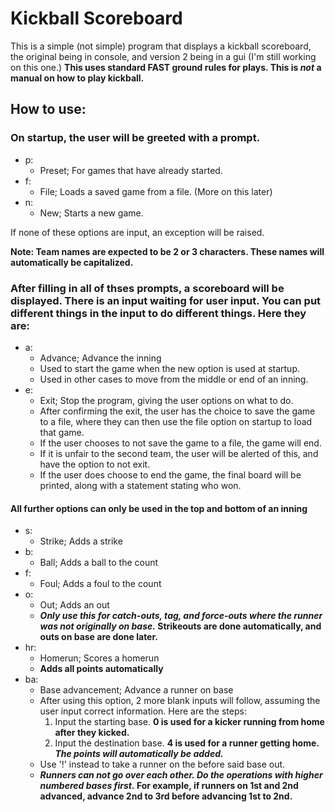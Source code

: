 # Kickball Scoreboard
This is a simple (not simple) program that displays a kickball scoreboard, the original being in console, and version 2 being in a gui (I'm still working on this one.)
**This uses standard FAST ground rules for plays. This is _not_ a manual on how to play kickball.**

## How to use:
### On startup, the user will be greeted with a prompt.
- p:
  - Preset; For games that have already started.
- f:
  - File; Loads a saved game from a file. (More on this later)
- n:
  - New; Starts a new game.

If none of these options are input, an exception will be raised.

**Note: Team names are expected to be 2 or 3 characters. These names will automatically be capitalized.**

### After filling in all of thses prompts, a scoreboard will be displayed. There is an input waiting for user input. You can put different things in the input to do different things. Here they are:
- a:
  - Advance; Advance the inning  
  - Used to start the game when the new option is used at startup.  
  - Used in other cases to move from the middle or end of an inning.
- e:
  - Exit; Stop the program, giving the user options on what to do.  
  - After confirming the exit, the user has the choice to save the game to a file, where they can then use the file option on startup to load that game.  
  - If the user chooses to not save the game to a file, the game will end.  
  - If it is unfair to the second team, the user will be alerted of this, and have the option to not exit.  
  - If the user does choose to end the game, the final board will be printed, along with a statement stating who won.

#### All further options can only be used in the top and bottom of an inning

- s:
  - Strike; Adds a strike
- b:
  - Ball; Adds a ball to the count
- f:
  - Foul; Adds a foul to the count
- o:
  - Out; Adds an out  
  - **_Only use this for catch-outs, tag, and force-outs where the runner was not originally on base._ Strikeouts are done automatically, and outs on base are done later.**
- hr:
  - Homerun; Scores a homerun  
  - **Adds all points automatically**
- ba:
  - Base advancement; Advance a runner on base  
  - After using this option, 2 more blank inputs will follow, assuming the user input correct information. Here are the steps:  
    1. Input the starting base. **0 is used for a kicker running from home after they kicked.**
    2. Input the destination base. **4 is used for a runner getting home. _The points will automatically be added._**  
  - Use '!' instead to take a runner on the before said base out.  
  - **_Runners can not go over each other. Do the operations with higher numbered bases first._ For example, if runners on 1st and 2nd advanced, advance 2nd to 3rd before advancing 1st to 2nd.**